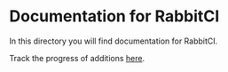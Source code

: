 # Documentation for RabbitCI

In this directory you will find documentation for RabbitCI.

Track the progress of additions [here](https://github.com/rabbit-ci/backend/labels/D%20Documentation).
